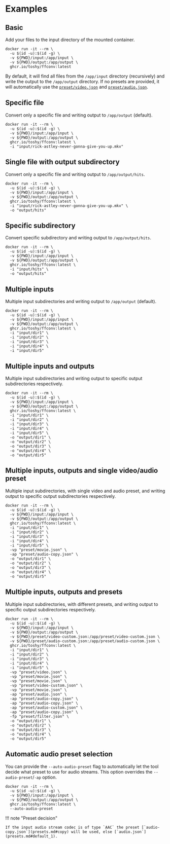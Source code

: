 # Examples

## Basic

Add your files to the input directory of the mounted container.

```shell
docker run -it --rm \
  -u $(id -u):$(id -g) \
  -v ${PWD}/input:/app/input \
  -v ${PWD}/output:/app/output \
  ghcr.io/toshy/ffconv:latest
```

By default, it will find all files from the `/app/input` directory (recursively) and write the output to the `/app/output` directory. If
no presets are provided, it will automatically use the [`preset/video.json`](presets.md#default) and [`preset/audio.json`](presets.md#default_1).

## Specific file

Convert only a specific file and writing output to `/app/output` (default).

```shell
docker run -it --rm \
  -u $(id -u):$(id -g) \
  -v ${PWD}/input:/app/input \
  -v ${PWD}/output:/app/output \
  ghcr.io/toshy/ffconv:latest \
  -i "input/rick-astley-never-gonna-give-you-up.mkv"
```

## Single file with output subdirectory

Convert only a specific file and writing output to `/app/output/hits`.

```shell
docker run -it --rm \
  -u $(id -u):$(id -g) \
  -v ${PWD}/input:/app/input \
  -v ${PWD}/output:/app/output \
  ghcr.io/toshy/ffconv:latest \
  -i "input/rick-astley-never-gonna-give-you-up.mkv" \
  -o "output/hits"
```

## Specific subdirectory

Convert specific subdirectory and writing output to `/app/output/hits`.

```shell
docker run -it --rm \
  -u $(id -u):$(id -g) \
  -v ${PWD}/input:/app/input \
  -v ${PWD}/output:/app/output \
  ghcr.io/toshy/ffconv:latest \
  -i "input/hits" \
  -o "output/hits"
```

## Multiple inputs

Multiple input subdirectories and writing output to `/app/output` (default).

```shell
docker run -it --rm \
  -u $(id -u):$(id -g) \
  -v ${PWD}/input:/app/input \
  -v ${PWD}/output:/app/output \
  ghcr.io/toshy/ffconv:latest \
  -i "input/dir1" \
  -i "input/dir2" \
  -i "input/dir3" \
  -i "input/dir4" \
  -i "input/dir5"
```

## Multiple inputs and outputs

Multiple input subdirectories and writing output to specific output subdirectories respectively.

```shell
docker run -it --rm \
  -u $(id -u):$(id -g) \
  -v ${PWD}/input:/app/input \
  -v ${PWD}/output:/app/output \
  ghcr.io/toshy/ffconv:latest \
  -i "input/dir1" \
  -i "input/dir2" \
  -i "input/dir3" \
  -i "input/dir4" \
  -i "input/dir5" \
  -o "output/dir1" \
  -o "output/dir2" \
  -o "output/dir3" \
  -o "output/dir4" \
  -o "output/dir5"
```

## Multiple inputs, outputs and single video/audio preset

Multiple input subdirectories, with single video and audio preset, and writing output to specific output subdirectories respectively.

```shell
docker run -it --rm \
  -u $(id -u):$(id -g) \
  -v ${PWD}/input:/app/input \
  -v ${PWD}/output:/app/output \
  ghcr.io/toshy/ffconv:latest \
  -i "input/dir1" \
  -i "input/dir2" \
  -i "input/dir3" \
  -i "input/dir4" \
  -i "input/dir5" \
  -vp "preset/movie.json" \
  -ap "preset/audio-copy.json" \
  -o "output/dir1" \
  -o "output/dir2" \
  -o "output/dir3" \
  -o "output/dir4" \
  -o "output/dir5"
```

## Multiple inputs, outputs and presets

Multiple input subdirectories, with different presets, and writing output to specific output subdirectories respectively.

```shell
docker run -it --rm \
  -u $(id -u):$(id -g) \
  -v ${PWD}/input:/app/input \
  -v ${PWD}/output:/app/output \
  -v ${PWD}/preset/video-custom.json:/app/preset/video-custom.json \
  -v ${PWD}/preset/audio-custom.json:/app/preset/audio-custom.json \
  ghcr.io/toshy/ffconv:latest \
  -i "input/dir1" \
  -i "input/dir2" \
  -i "input/dir3" \
  -i "input/dir4" \
  -i "input/dir5" \
  -vp "preset/video.json" \
  -vp "preset/movie.json" \
  -vp "preset/movie.json" \
  -vp "preset/video-custom.json" \
  -vp "preset/movie.json" \
  -ap "preset/audio.json" \
  -ap "preset/audio-copy.json" \
  -ap "preset/audio-copy.json" \
  -ap "preset/audio-custom.json" \
  -ap "preset/audio-copy.json" \
  -fp "preset/filter.json" \
  -o "output/dir1" \
  -o "output/dir2" \
  -o "output/dir3" \
  -o "output/dir4" \
  -o "output/dir5"
```

## Automatic audio preset selection

You can provide the `--auto-audio-preset` flag to automatically let the tool decide what preset to use for audio streams.
This option overrides the `--audio-preset`/`-ap` option.

```shell
docker run -it --rm \
  -u $(id -u):$(id -g) \
  -v ${PWD}/input:/app/input \
  -v ${PWD}/output:/app/output \
  ghcr.io/toshy/ffconv:latest \
  --auto-audio-preset
```

!!! note "Preset decision"

    If the input audio stream codec is of type `AAC` the preset [`audio-copy.json`](presets.md#copy) will be used, else [`audio.json`](presets.md#default_1).